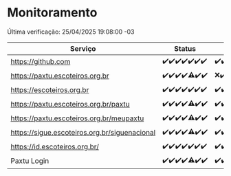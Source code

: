 # Monitoramento

Última verificação: 25/04/2025 19:08:00 -03

|Serviço|Status|Últimas 24h|
|---|---|---|
|https://github.com|<span title="2025-04-18: OK=23">✔️</span><span title="2025-04-19: OK=23">✔️</span><span title="2025-04-20: OK=23">✔️</span><span title="2025-04-21: OK=23">✔️</span><span title="2025-04-22: OK=23">✔️</span><span title="2025-04-23: OK=23">✔️</span><span title="2025-04-24: OK=21">✔️</span>|<span title="24/04/2025 19:08:00 -03 : 200">✔️</span><span title="24/04/2025 20:08:00 -03 : 200">✔️</span><span title="24/04/2025 21:45:00 -03 : 200">✔️</span><span title="24/04/2025 23:24:00 -03 : 200">✔️</span><span title="25/04/2025 00:30:00 -03 : 200">✔️</span><span title="25/04/2025 01:11:00 -03 : 200">✔️</span><span title="25/04/2025 02:09:00 -03 : 200">✔️</span><span title="25/04/2025 03:13:00 -03 : 200">✔️</span><span title="25/04/2025 04:09:00 -03 : 200">✔️</span><span title="25/04/2025 05:13:00 -03 : 200">✔️</span><span title="25/04/2025 06:10:00 -03 : 200">✔️</span><span title="25/04/2025 07:09:00 -03 : 200">✔️</span><span title="25/04/2025 08:07:00 -03 : 200">✔️</span><span title="25/04/2025 09:17:00 -03 : 200">✔️</span><span title="25/04/2025 10:20:00 -03 : 200">✔️</span><span title="25/04/2025 11:08:00 -03 : 200">✔️</span><span title="25/04/2025 12:09:00 -03 : 200">✔️</span><span title="25/04/2025 13:11:00 -03 : 200">✔️</span><span title="25/04/2025 14:08:00 -03 : 200">✔️</span><span title="25/04/2025 15:12:00 -03 : 200">✔️</span><span title="25/04/2025 16:07:00 -03 : 200">✔️</span><span title="25/04/2025 17:10:00 -03 : 200">✔️</span><span title="25/04/2025 18:08:00 -03 : 200">✔️</span><span title="25/04/2025 19:08:00 -03 : 200">✔️</span>|
|https://paxtu.escoteiros.org.br|<span title="2025-04-18: OK=23">✔️</span><span title="2025-04-19: OK=23">✔️</span><span title="2025-04-20: OK=23">✔️</span><span title="2025-04-21: OK=23">✔️</span><span title="2025-04-22: OK=22, Falhas=1">⚠️</span><span title="2025-04-23: OK=23">✔️</span><span title="2025-04-24: OK=21">✔️</span>|<span title="24/04/2025 19:08:00 -03 : 0">❌</span><span title="24/04/2025 20:08:00 -03 : 200">✔️</span><span title="24/04/2025 21:45:00 -03 : 200">✔️</span><span title="24/04/2025 23:24:00 -03 : 200">✔️</span><span title="25/04/2025 00:30:00 -03 : 200">✔️</span><span title="25/04/2025 01:11:00 -03 : 200">✔️</span><span title="25/04/2025 02:09:00 -03 : 200">✔️</span><span title="25/04/2025 03:13:00 -03 : 200">✔️</span><span title="25/04/2025 04:09:00 -03 : 200">✔️</span><span title="25/04/2025 05:13:00 -03 : 200">✔️</span><span title="25/04/2025 06:10:00 -03 : 200">✔️</span><span title="25/04/2025 07:09:00 -03 : 200">✔️</span><span title="25/04/2025 08:07:00 -03 : 200">✔️</span><span title="25/04/2025 09:17:00 -03 : 200">✔️</span><span title="25/04/2025 10:20:00 -03 : 200">✔️</span><span title="25/04/2025 11:08:00 -03 : 200">✔️</span><span title="25/04/2025 12:09:00 -03 : 200">✔️</span><span title="25/04/2025 13:11:00 -03 : 200">✔️</span><span title="25/04/2025 14:08:00 -03 : 200">✔️</span><span title="25/04/2025 15:12:00 -03 : 200">✔️</span><span title="25/04/2025 16:07:00 -03 : 200">✔️</span><span title="25/04/2025 17:10:00 -03 : 200">✔️</span><span title="25/04/2025 18:08:00 -03 : 200">✔️</span><span title="25/04/2025 19:08:00 -03 : 200">✔️</span>|
|https://escoteiros.org.br|<span title="2025-04-18: OK=23">✔️</span><span title="2025-04-19: OK=23">✔️</span><span title="2025-04-20: OK=23">✔️</span><span title="2025-04-21: OK=23">✔️</span><span title="2025-04-22: OK=23">✔️</span><span title="2025-04-23: OK=23">✔️</span><span title="2025-04-24: OK=21">✔️</span>|<span title="24/04/2025 19:08:00 -03 : 200">✔️</span><span title="24/04/2025 20:08:00 -03 : 200">✔️</span><span title="24/04/2025 21:45:00 -03 : 200">✔️</span><span title="24/04/2025 23:24:00 -03 : 200">✔️</span><span title="25/04/2025 00:30:00 -03 : 200">✔️</span><span title="25/04/2025 01:11:00 -03 : 200">✔️</span><span title="25/04/2025 02:09:00 -03 : 200">✔️</span><span title="25/04/2025 03:13:00 -03 : 200">✔️</span><span title="25/04/2025 04:09:00 -03 : 200">✔️</span><span title="25/04/2025 05:13:00 -03 : 200">✔️</span><span title="25/04/2025 06:10:00 -03 : 200">✔️</span><span title="25/04/2025 07:09:00 -03 : 200">✔️</span><span title="25/04/2025 08:07:00 -03 : 200">✔️</span><span title="25/04/2025 09:17:00 -03 : 200">✔️</span><span title="25/04/2025 10:20:00 -03 : 200">✔️</span><span title="25/04/2025 11:08:00 -03 : 200">✔️</span><span title="25/04/2025 12:09:00 -03 : 200">✔️</span><span title="25/04/2025 13:11:00 -03 : 200">✔️</span><span title="25/04/2025 14:08:00 -03 : 200">✔️</span><span title="25/04/2025 15:12:00 -03 : 200">✔️</span><span title="25/04/2025 16:07:00 -03 : 200">✔️</span><span title="25/04/2025 17:10:00 -03 : 200">✔️</span><span title="25/04/2025 18:08:00 -03 : 200">✔️</span><span title="25/04/2025 19:08:00 -03 : 200">✔️</span>|
|https://paxtu.escoteiros.org.br/paxtu|<span title="2025-04-18: OK=23">✔️</span><span title="2025-04-19: OK=23">✔️</span><span title="2025-04-20: OK=23">✔️</span><span title="2025-04-21: OK=23">✔️</span><span title="2025-04-22: OK=21, Falhas=2">⚠️</span><span title="2025-04-23: OK=23">✔️</span><span title="2025-04-24: OK=21">✔️</span>|<span title="24/04/2025 19:08:00 -03 : 200">✔️</span><span title="24/04/2025 20:09:00 -03 : 200">✔️</span><span title="24/04/2025 21:45:00 -03 : 200">✔️</span><span title="24/04/2025 23:24:00 -03 : 200">✔️</span><span title="25/04/2025 00:30:00 -03 : 200">✔️</span><span title="25/04/2025 01:11:00 -03 : 200">✔️</span><span title="25/04/2025 02:09:00 -03 : 200">✔️</span><span title="25/04/2025 03:13:00 -03 : 200">✔️</span><span title="25/04/2025 04:09:00 -03 : 200">✔️</span><span title="25/04/2025 05:13:00 -03 : 200">✔️</span><span title="25/04/2025 06:10:00 -03 : 200">✔️</span><span title="25/04/2025 07:10:00 -03 : 200">✔️</span><span title="25/04/2025 08:07:00 -03 : 200">✔️</span><span title="25/04/2025 09:17:00 -03 : 200">✔️</span><span title="25/04/2025 10:20:00 -03 : 200">✔️</span><span title="25/04/2025 11:08:00 -03 : 200">✔️</span><span title="25/04/2025 12:09:00 -03 : 200">✔️</span><span title="25/04/2025 13:11:00 -03 : 200">✔️</span><span title="25/04/2025 14:08:00 -03 : 200">✔️</span><span title="25/04/2025 15:12:00 -03 : 200">✔️</span><span title="25/04/2025 16:07:00 -03 : 200">✔️</span><span title="25/04/2025 17:10:00 -03 : 200">✔️</span><span title="25/04/2025 18:08:00 -03 : 200">✔️</span><span title="25/04/2025 19:08:00 -03 : 200">✔️</span>|
|https://paxtu.escoteiros.org.br/meupaxtu|<span title="2025-04-18: OK=23">✔️</span><span title="2025-04-19: OK=23">✔️</span><span title="2025-04-20: OK=23">✔️</span><span title="2025-04-21: OK=23">✔️</span><span title="2025-04-22: OK=22, Falhas=1">⚠️</span><span title="2025-04-23: OK=23">✔️</span><span title="2025-04-24: OK=21">✔️</span>|<span title="24/04/2025 19:08:00 -03 : 200">✔️</span><span title="24/04/2025 20:09:00 -03 : 200">✔️</span><span title="24/04/2025 21:45:00 -03 : 200">✔️</span><span title="24/04/2025 23:24:00 -03 : 200">✔️</span><span title="25/04/2025 00:30:00 -03 : 200">✔️</span><span title="25/04/2025 01:11:00 -03 : 200">✔️</span><span title="25/04/2025 02:09:00 -03 : 200">✔️</span><span title="25/04/2025 03:13:00 -03 : 200">✔️</span><span title="25/04/2025 04:09:00 -03 : 200">✔️</span><span title="25/04/2025 05:13:00 -03 : 200">✔️</span><span title="25/04/2025 06:10:00 -03 : 200">✔️</span><span title="25/04/2025 07:10:00 -03 : 200">✔️</span><span title="25/04/2025 08:07:00 -03 : 200">✔️</span><span title="25/04/2025 09:17:00 -03 : 200">✔️</span><span title="25/04/2025 10:20:00 -03 : 200">✔️</span><span title="25/04/2025 11:08:00 -03 : 200">✔️</span><span title="25/04/2025 12:09:00 -03 : 200">✔️</span><span title="25/04/2025 13:11:00 -03 : 200">✔️</span><span title="25/04/2025 14:08:00 -03 : 200">✔️</span><span title="25/04/2025 15:12:00 -03 : 200">✔️</span><span title="25/04/2025 16:07:00 -03 : 200">✔️</span><span title="25/04/2025 17:10:00 -03 : 200">✔️</span><span title="25/04/2025 18:08:00 -03 : 200">✔️</span><span title="25/04/2025 19:08:00 -03 : 200">✔️</span>|
|https://sigue.escoteiros.org.br/siguenacional|<span title="2025-04-18: OK=23">✔️</span><span title="2025-04-19: OK=23">✔️</span><span title="2025-04-20: OK=23">✔️</span><span title="2025-04-21: OK=23">✔️</span><span title="2025-04-22: OK=22, Falhas=1">⚠️</span><span title="2025-04-23: OK=23">✔️</span><span title="2025-04-24: OK=21">✔️</span>|<span title="24/04/2025 19:08:00 -03 : 200">✔️</span><span title="24/04/2025 20:09:00 -03 : 200">✔️</span><span title="24/04/2025 21:45:00 -03 : 200">✔️</span><span title="24/04/2025 23:24:00 -03 : 200">✔️</span><span title="25/04/2025 00:30:00 -03 : 200">✔️</span><span title="25/04/2025 01:11:00 -03 : 200">✔️</span><span title="25/04/2025 02:09:00 -03 : 200">✔️</span><span title="25/04/2025 03:13:00 -03 : 200">✔️</span><span title="25/04/2025 04:09:00 -03 : 200">✔️</span><span title="25/04/2025 05:13:00 -03 : 200">✔️</span><span title="25/04/2025 06:10:00 -03 : 200">✔️</span><span title="25/04/2025 07:10:00 -03 : 200">✔️</span><span title="25/04/2025 08:07:00 -03 : 200">✔️</span><span title="25/04/2025 09:17:00 -03 : 200">✔️</span><span title="25/04/2025 10:20:00 -03 : 200">✔️</span><span title="25/04/2025 11:08:00 -03 : 200">✔️</span><span title="25/04/2025 12:09:00 -03 : 200">✔️</span><span title="25/04/2025 13:11:00 -03 : 200">✔️</span><span title="25/04/2025 14:08:00 -03 : 200">✔️</span><span title="25/04/2025 15:12:00 -03 : 200">✔️</span><span title="25/04/2025 16:07:00 -03 : 200">✔️</span><span title="25/04/2025 17:10:00 -03 : 200">✔️</span><span title="25/04/2025 18:08:00 -03 : 200">✔️</span><span title="25/04/2025 19:08:00 -03 : 200">✔️</span>|
|https://id.escoteiros.org.br/|<span title="2025-04-18: OK=23">✔️</span><span title="2025-04-19: OK=23">✔️</span><span title="2025-04-20: OK=23">✔️</span><span title="2025-04-21: OK=23">✔️</span><span title="2025-04-22: OK=23">✔️</span><span title="2025-04-23: OK=23">✔️</span><span title="2025-04-24: OK=21">✔️</span>|<span title="24/04/2025 19:08:00 -03 : 200">✔️</span><span title="24/04/2025 20:09:00 -03 : 200">✔️</span><span title="24/04/2025 21:45:00 -03 : 200">✔️</span><span title="24/04/2025 23:24:00 -03 : 200">✔️</span><span title="25/04/2025 00:30:00 -03 : 200">✔️</span><span title="25/04/2025 01:11:00 -03 : 200">✔️</span><span title="25/04/2025 02:09:00 -03 : 200">✔️</span><span title="25/04/2025 03:13:00 -03 : 200">✔️</span><span title="25/04/2025 04:09:00 -03 : 200">✔️</span><span title="25/04/2025 05:13:00 -03 : 200">✔️</span><span title="25/04/2025 06:10:00 -03 : 200">✔️</span><span title="25/04/2025 07:10:00 -03 : 200">✔️</span><span title="25/04/2025 08:07:00 -03 : 200">✔️</span><span title="25/04/2025 09:17:00 -03 : 200">✔️</span><span title="25/04/2025 10:20:00 -03 : 200">✔️</span><span title="25/04/2025 11:08:00 -03 : 200">✔️</span><span title="25/04/2025 12:09:00 -03 : 200">✔️</span><span title="25/04/2025 13:11:00 -03 : 200">✔️</span><span title="25/04/2025 14:08:00 -03 : 200">✔️</span><span title="25/04/2025 15:12:00 -03 : 200">✔️</span><span title="25/04/2025 16:07:00 -03 : 200">✔️</span><span title="25/04/2025 17:10:00 -03 : 200">✔️</span><span title="25/04/2025 18:08:00 -03 : 200">✔️</span><span title="25/04/2025 19:08:00 -03 : 200">✔️</span>|
|Paxtu Login|<span title="2025-04-18: OK=23">✔️</span><span title="2025-04-19: OK=23">✔️</span><span title="2025-04-20: OK=23">✔️</span><span title="2025-04-21: OK=23">✔️</span><span title="2025-04-22: OK=22, Falhas=1">⚠️</span><span title="2025-04-23: OK=23">✔️</span><span title="2025-04-24: OK=21">✔️</span>|<span title="24/04/2025 19:08:00 -03 : 200">✔️</span><span title="24/04/2025 20:09:00 -03 : 200">✔️</span><span title="24/04/2025 21:45:00 -03 : 200">✔️</span><span title="24/04/2025 23:24:00 -03 : 200">✔️</span><span title="25/04/2025 00:30:00 -03 : 200">✔️</span><span title="25/04/2025 01:11:00 -03 : 200">✔️</span><span title="25/04/2025 02:09:00 -03 : 200">✔️</span><span title="25/04/2025 03:13:00 -03 : 200">✔️</span><span title="25/04/2025 04:09:00 -03 : 200">✔️</span><span title="25/04/2025 05:13:00 -03 : 200">✔️</span><span title="25/04/2025 06:10:00 -03 : 200">✔️</span><span title="25/04/2025 07:10:00 -03 : 200">✔️</span><span title="25/04/2025 08:07:00 -03 : 200">✔️</span><span title="25/04/2025 09:17:00 -03 : 200">✔️</span><span title="25/04/2025 10:20:00 -03 : 200">✔️</span><span title="25/04/2025 11:08:00 -03 : 200">✔️</span><span title="25/04/2025 12:09:00 -03 : 200">✔️</span><span title="25/04/2025 13:11:00 -03 : 200">✔️</span><span title="25/04/2025 14:08:00 -03 : 200">✔️</span><span title="25/04/2025 15:12:00 -03 : 200">✔️</span><span title="25/04/2025 16:07:00 -03 : 200">✔️</span><span title="25/04/2025 17:10:00 -03 : 200">✔️</span><span title="25/04/2025 18:08:00 -03 : 200">✔️</span><span title="25/04/2025 19:08:00 -03 : 200">✔️</span>|
